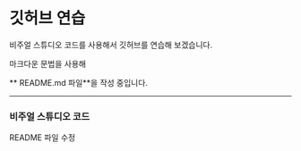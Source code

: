 # 깃허브 연습

비주얼 스튜디오 코드를 사용해서 깃허브를 연습해 보겠습니다.

마크다운 문법을 사용해

** README.md 파일**을 작성 중입니다.

----------------------------------------

### 비주얼 스튜디오 코드

README 파일 수정